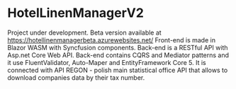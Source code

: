 # HotelLinenManagerV2
Project under development. Beta version available at https://hotellinenmanagerbeta.azurewebsites.net/
Front-end is made in Blazor WASM with Syncfusion components.
Back-end is a RESTful API with Asp.net Core Web API.
Back-end contains CQRS and Mediator patterns and it use FluentValidator, Auto-Maper and EntityFramework Core 5. It is connected with API REGON - 
polish main statistical office API that allows to download companies data by their tax number. 




